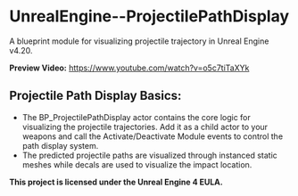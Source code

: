 # UnrealEngine--ProjectilePathDisplay

A blueprint module for visualizing projectile trajectory in Unreal Engine v4.20.

**Preview Video:** https://www.youtube.com/watch?v=o5c7tiTaXYk

## Projectile Path Display Basics:
- The BP_ProjectilePathDisplay actor contains the core logic for visualizing the projectile trajectories. Add it as a child actor to your weapons and call the Activate/Deactivate Module events to control the path display system.
- The predicted projectile paths are visualized through instanced static meshes while decals are used to visualize the impact location.

**This project is licensed under the Unreal Engine 4 EULA.**

